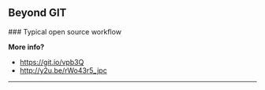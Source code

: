 ## Beyond GIT
### Typical open source workflow

**More info?**

- https://git.io/vpb3Q
- http://y2u.be/rWo43r5_jpc

---
